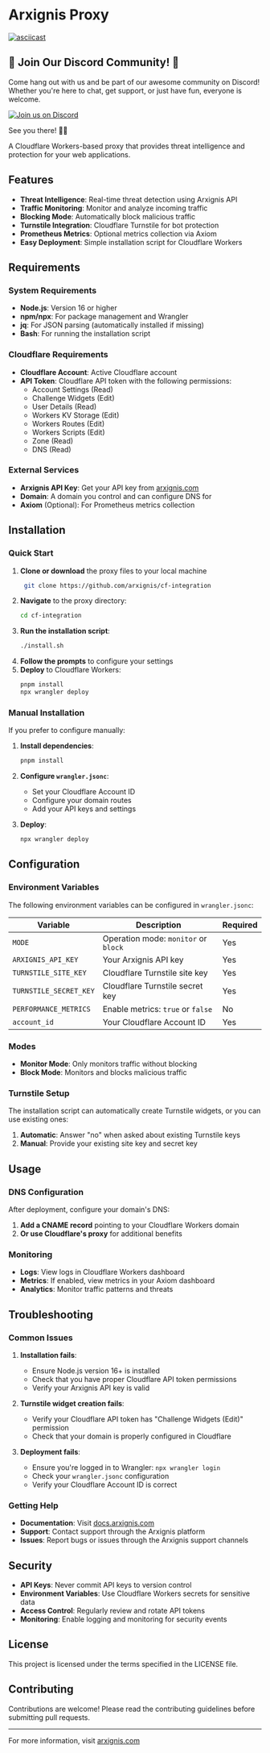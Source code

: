 # Arxignis Proxy

[![asciicast](https://asciinema.org/a/hbWaxtYD07lPKX9eL2lXmSlUZ.svg)](https://asciinema.org/a/hbWaxtYD07lPKX9eL2lXmSlUZ)


## 🎉 Join Our Discord Community! 🎉

Come hang out with us and be part of our awesome community on Discord! Whether you're here to chat, get support, or just have fun, everyone is welcome.

[![Join us on Discord](https://img.shields.io/badge/Join%20Us%20on-Discord-5865F2?logo=discord&logoColor=white)](https://discord.gg/jzsW5Q6s9q)

See you there! 💬✨

A Cloudflare Workers-based proxy that provides threat intelligence and protection for your web applications.

## Features

- **Threat Intelligence**: Real-time threat detection using Arxignis API
- **Traffic Monitoring**: Monitor and analyze incoming traffic
- **Blocking Mode**: Automatically block malicious traffic
- **Turnstile Integration**: Cloudflare Turnstile for bot protection
- **Prometheus Metrics**: Optional metrics collection via Axiom
- **Easy Deployment**: Simple installation script for Cloudflare Workers

## Requirements

### System Requirements

- **Node.js**: Version 16 or higher
- **npm/npx**: For package management and Wrangler
- **jq**: For JSON parsing (automatically installed if missing)
- **Bash**: For running the installation script

### Cloudflare Requirements

- **Cloudflare Account**: Active Cloudflare account
- **API Token**: Cloudflare API token with the following permissions:
  - Account Settings (Read)
  - Challenge Widgets (Edit)
  - User Details (Read)
  - Workers KV Storage (Edit)
  - Workers Routes (Edit)
  - Workers Scripts (Edit)
  - Zone (Read)
  - DNS (Read)

### External Services

- **Arxignis API Key**: Get your API key from [arxignis.com](https://arxignis.com)
- **Domain**: A domain you control and can configure DNS for
- **Axiom** (Optional): For Prometheus metrics collection

## Installation

### Quick Start

1. **Clone or download** the proxy files to your local machine
   ```bash
    git clone https://github.com/arxignis/cf-integration
	 ```
2. **Navigate** to the proxy directory:
   ```bash
   cd cf-integration
   ```
3. **Run the installation script**:
   ```bash
   ./install.sh
   ```
4. **Follow the prompts** to configure your settings
5. **Deploy** to Cloudflare Workers:
   ```bash
   pnpm install
   npx wrangler deploy
   ```

### Manual Installation

If you prefer to configure manually:

1. **Install dependencies**:
   ```bash
   pnpm install
   ```

2. **Configure `wrangler.jsonc`**:
   - Set your Cloudflare Account ID
   - Configure your domain routes
   - Add your API keys and settings

3. **Deploy**:
   ```bash
   npx wrangler deploy
   ```

## Configuration

### Environment Variables

The following environment variables can be configured in `wrangler.jsonc`:

| Variable | Description | Required |
|----------|-------------|----------|
| `MODE` | Operation mode: `monitor` or `block` | Yes |
| `ARXIGNIS_API_KEY` | Your Arxignis API key | Yes |
| `TURNSTILE_SITE_KEY` | Cloudflare Turnstile site key | Yes |
| `TURNSTILE_SECRET_KEY` | Cloudflare Turnstile secret key | Yes |
| `PERFORMANCE_METRICS` | Enable metrics: `true` or `false` | No |
| `account_id` | Your Cloudflare Account ID | Yes |

### Modes

- **Monitor Mode**: Only monitors traffic without blocking
- **Block Mode**: Monitors and blocks malicious traffic

### Turnstile Setup

The installation script can automatically create Turnstile widgets, or you can use existing ones:

1. **Automatic**: Answer "no" when asked about existing Turnstile keys
2. **Manual**: Provide your existing site key and secret key

## Usage

### DNS Configuration

After deployment, configure your domain's DNS:

1. **Add a CNAME record** pointing to your Cloudflare Workers domain
2. **Or use Cloudflare's proxy** for additional benefits

### Monitoring

- **Logs**: View logs in Cloudflare Workers dashboard
- **Metrics**: If enabled, view metrics in your Axiom dashboard
- **Analytics**: Monitor traffic patterns and threats

## Troubleshooting

### Common Issues

1. **Installation fails**:
   - Ensure Node.js version 16+ is installed
   - Check that you have proper Cloudflare API token permissions
   - Verify your Arxignis API key is valid

2. **Turnstile widget creation fails**:
   - Verify your Cloudflare API token has "Challenge Widgets (Edit)" permission
   - Check that your domain is properly configured in Cloudflare

3. **Deployment fails**:
   - Ensure you're logged in to Wrangler: `npx wrangler login`
   - Check your `wrangler.jsonc` configuration
   - Verify your Cloudflare Account ID is correct

### Getting Help

- **Documentation**: Visit [docs.arxignis.com](https://docs.arxignis.com)
- **Support**: Contact support through the Arxignis platform
- **Issues**: Report bugs or issues through the Arxignis support channels

## Security

- **API Keys**: Never commit API keys to version control
- **Environment Variables**: Use Cloudflare Workers secrets for sensitive data
- **Access Control**: Regularly review and rotate API tokens
- **Monitoring**: Enable logging and monitoring for security events

## License

This project is licensed under the terms specified in the LICENSE file.

## Contributing

Contributions are welcome! Please read the contributing guidelines before submitting pull requests.

---

For more information, visit [arxignis.com](https://arxignis.com)
